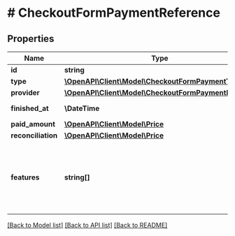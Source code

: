 # # CheckoutFormPaymentReference

## Properties

Name | Type | Description | Notes
------------ | ------------- | ------------- | -------------
**id** | **string** | Payment id |
**type** | [**\OpenAPI\Client\Model\CheckoutFormPaymentType**](CheckoutFormPaymentType.md) |  |
**provider** | [**\OpenAPI\Client\Model\CheckoutFormPaymentProvider**](CheckoutFormPaymentProvider.md) |  | [optional]
**finished_at** | **\DateTime** | Date when the event occurred | [optional]
**paid_amount** | [**\OpenAPI\Client\Model\Price**](Price.md) |  | [optional]
**reconciliation** | [**\OpenAPI\Client\Model\Price**](Price.md) |  | [optional]
**features** | **string[]** | Payment additional features:  - &#x60;ALLEGRO_PAY&#x60; - The payment was made using Allegro Pay. | [optional]

[[Back to Model list]](../../README.md#models) [[Back to API list]](../../README.md#endpoints) [[Back to README]](../../README.md)
